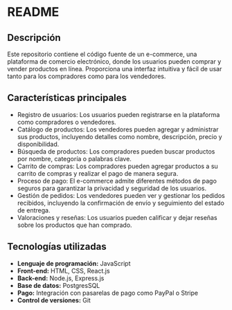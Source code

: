 # README

## Descripción
Este repositorio contiene el código fuente de un e-commerce, una plataforma de comercio electrónico, donde los usuarios pueden comprar y vender productos en línea. Proporciona una interfaz intuitiva y fácil de usar tanto para los compradores como para los vendedores.

## Características principales
- Registro de usuarios: Los usuarios pueden registrarse en la plataforma como compradores o vendedores.
- Catálogo de productos: Los vendedores pueden agregar y administrar sus productos, incluyendo detalles como nombre, descripción, precio y disponibilidad.
- Búsqueda de productos: Los compradores pueden buscar productos por nombre, categoría o palabras clave.
- Carrito de compras: Los compradores pueden agregar productos a su carrito de compras y realizar el pago de manera segura.
- Proceso de pago: El e-commerce admite diferentes métodos de pago seguros para garantizar la privacidad y seguridad de los usuarios.
- Gestión de pedidos: Los vendedores pueden ver y gestionar los pedidos recibidos, incluyendo la confirmación de envío y seguimiento del estado de entrega.
- Valoraciones y reseñas: Los usuarios pueden calificar y dejar reseñas sobre los productos que han comprado.

## Tecnologías utilizadas
- **Lenguaje de programación:** JavaScript
- **Front-end:** HTML, CSS, React.js
- **Back-end:** Node.js, Express.js
- **Base de datos:** PostgresSQL
- **Pago:** Integración con pasarelas de pago como PayPal o Stripe
- **Control de versiones:** Git